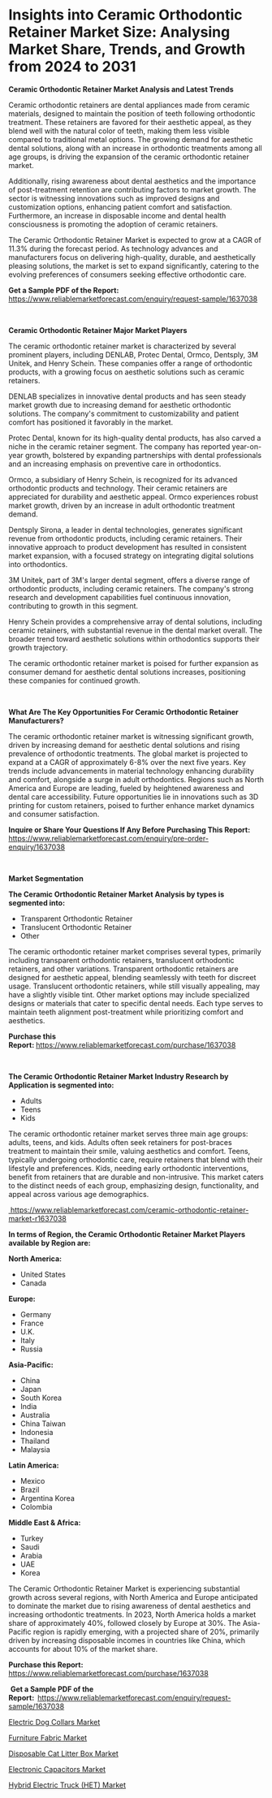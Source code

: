 <p><h1>Insights into Ceramic Orthodontic Retainer Market Size: Analysing Market Share, Trends, and Growth from 2024 to 2031</h1></p><p><strong>Ceramic Orthodontic Retainer Market Analysis and Latest Trends</strong></p>
<p><p>Ceramic orthodontic retainers are dental appliances made from ceramic materials, designed to maintain the position of teeth following orthodontic treatment. These retainers are favored for their aesthetic appeal, as they blend well with the natural color of teeth, making them less visible compared to traditional metal options. The growing demand for aesthetic dental solutions, along with an increase in orthodontic treatments among all age groups, is driving the expansion of the ceramic orthodontic retainer market.</p><p>Additionally, rising awareness about dental aesthetics and the importance of post-treatment retention are contributing factors to market growth. The sector is witnessing innovations such as improved designs and customization options, enhancing patient comfort and satisfaction. Furthermore, an increase in disposable income and dental health consciousness is promoting the adoption of ceramic retainers.</p><p>The Ceramic Orthodontic Retainer Market is expected to grow at a CAGR of 11.3% during the forecast period. As technology advances and manufacturers focus on delivering high-quality, durable, and aesthetically pleasing solutions, the market is set to expand significantly, catering to the evolving preferences of consumers seeking effective orthodontic care.</p></p>
<p><strong>Get a Sample PDF of the Report:&nbsp;</strong> <a href="https://www.reliablemarketforecast.com/enquiry/request-sample/1637038">https://www.reliablemarketforecast.com/enquiry/request-sample/1637038</a></p>
<p>&nbsp;</p>
<p><strong>Ceramic Orthodontic Retainer Major Market Players</strong></p>
<p><p>The ceramic orthodontic retainer market is characterized by several prominent players, including DENLAB, Protec Dental, Ormco, Dentsply, 3M Unitek, and Henry Schein. These companies offer a range of orthodontic products, with a growing focus on aesthetic solutions such as ceramic retainers.</p><p>DENLAB specializes in innovative dental products and has seen steady market growth due to increasing demand for aesthetic orthodontic solutions. The company's commitment to customizability and patient comfort has positioned it favorably in the market.</p><p>Protec Dental, known for its high-quality dental products, has also carved a niche in the ceramic retainer segment. The company has reported year-on-year growth, bolstered by expanding partnerships with dental professionals and an increasing emphasis on preventive care in orthodontics.</p><p>Ormco, a subsidiary of Henry Schein, is recognized for its advanced orthodontic products and technology. Their ceramic retainers are appreciated for durability and aesthetic appeal. Ormco experiences robust market growth, driven by an increase in adult orthodontic treatment demand.</p><p>Dentsply Sirona, a leader in dental technologies, generates significant revenue from orthodontic products, including ceramic retainers. Their innovative approach to product development has resulted in consistent market expansion, with a focused strategy on integrating digital solutions into orthodontics.</p><p>3M Unitek, part of 3M's larger dental segment, offers a diverse range of orthodontic products, including ceramic retainers. The company's strong research and development capabilities fuel continuous innovation, contributing to growth in this segment. </p><p>Henry Schein provides a comprehensive array of dental solutions, including ceramic retainers, with substantial revenue in the dental market overall. The broader trend toward aesthetic solutions within orthodontics supports their growth trajectory.</p><p>The ceramic orthodontic retainer market is poised for further expansion as consumer demand for aesthetic dental solutions increases, positioning these companies for continued growth.</p></p>
<p>&nbsp;</p>
<p><strong>What Are The Key Opportunities For Ceramic Orthodontic Retainer Manufacturers?</strong></p>
<p><p>The ceramic orthodontic retainer market is witnessing significant growth, driven by increasing demand for aesthetic dental solutions and rising prevalence of orthodontic treatments. The global market is projected to expand at a CAGR of approximately 6-8% over the next five years. Key trends include advancements in material technology enhancing durability and comfort, alongside a surge in adult orthodontics. Regions such as North America and Europe are leading, fueled by heightened awareness and dental care accessibility. Future opportunities lie in innovations such as 3D printing for custom retainers, poised to further enhance market dynamics and consumer satisfaction.</p></p>
<p><strong>Inquire or Share Your Questions If Any Before Purchasing This Report:</strong> <a href="https://www.reliablemarketforecast.com/enquiry/pre-order-enquiry/1637038">https://www.reliablemarketforecast.com/enquiry/pre-order-enquiry/1637038</a></p>
<p>&nbsp;</p>
<p><strong>Market Segmentation</strong></p>
<p><strong>The Ceramic Orthodontic Retainer Market Analysis by types is segmented into:</strong></p>
<p><ul><li>Transparent Orthodontic Retainer</li><li>Translucent Orthodontic Retainer</li><li>Other</li></ul></p>
<p><p>The ceramic orthodontic retainer market comprises several types, primarily including transparent orthodontic retainers, translucent orthodontic retainers, and other variations. Transparent orthodontic retainers are designed for aesthetic appeal, blending seamlessly with teeth for discreet usage. Translucent orthodontic retainers, while still visually appealing, may have a slightly visible tint. Other market options may include specialized designs or materials that cater to specific dental needs. Each type serves to maintain teeth alignment post-treatment while prioritizing comfort and aesthetics.</p></p>
<p><strong>Purchase this Report:&nbsp;</strong><a href="https://www.reliablemarketforecast.com/purchase/1637038">https://www.reliablemarketforecast.com/purchase/1637038</a></p>
<p>&nbsp;</p>
<p><strong>The Ceramic Orthodontic Retainer Market Industry Research by Application is segmented into:</strong></p>
<p><ul><li>Adults</li><li>Teens</li><li>Kids</li></ul></p>
<p><p>The ceramic orthodontic retainer market serves three main age groups: adults, teens, and kids. Adults often seek retainers for post-braces treatment to maintain their smile, valuing aesthetics and comfort. Teens, typically undergoing orthodontic care, require retainers that blend with their lifestyle and preferences. Kids, needing early orthodontic interventions, benefit from retainers that are durable and non-intrusive. This market caters to the distinct needs of each group, emphasizing design, functionality, and appeal across various age demographics.</p></p>
<p><a href="https://www.reliablemarketforecast.com/ceramic-orthodontic-retainer-market-r1637038">&nbsp;https://www.reliablemarketforecast.com/ceramic-orthodontic-retainer-market-r1637038</a></p>
<p><strong>In terms of Region, the Ceramic Orthodontic Retainer Market Players available by Region are:</strong></p>
<p>
    <p> <strong> North America: </strong>
        <ul>
            <li>United States</li>
            <li>Canada</li>
        </ul>
        </p> 
    <p> <strong> Europe: </strong>
        <ul>
            <li>Germany</li>
            <li>France</li>
            <li>U.K.</li>
            <li>Italy</li>
            <li>Russia</li>
        </ul>
        </p> 
    <p> <strong> Asia-Pacific: </strong>
        <ul>
            <li>China</li>
            <li>Japan</li>
            <li>South Korea</li>
            <li>India</li>
            <li>Australia</li>
            <li>China Taiwan</li>
            <li>Indonesia</li>
            <li>Thailand</li>
            <li>Malaysia</li>
        </ul>
        </p> 
    <p> <strong> Latin America: </strong>
        <ul>
            <li>Mexico</li>
            <li>Brazil</li>
            <li>Argentina Korea</li>
            <li>Colombia</li>
        </ul>
        </p> 
    <p> <strong> Middle East & Africa: </strong>
        <ul>
            <li>Turkey</li>
            <li>Saudi</li>
            <li>Arabia</li>
            <li>UAE</li>
            <li>Korea</li>
        </ul>
    </p>
    </p>
<p><p>The Ceramic Orthodontic Retainer Market is experiencing substantial growth across several regions, with North America and Europe anticipated to dominate the market due to rising awareness of dental aesthetics and increasing orthodontic treatments. In 2023, North America holds a market share of approximately 40%, followed closely by Europe at 30%. The Asia-Pacific region is rapidly emerging, with a projected share of 20%, primarily driven by increasing disposable incomes in countries like China, which accounts for about 10% of the market share.</p></p>
<p><strong>Purchase this Report: </strong><a href="https://www.reliablemarketforecast.com/purchase/1637038">https://www.reliablemarketforecast.com/purchase/1637038</a></p>
<p>&nbsp;<strong>Get a Sample PDF of the Report:&nbsp;&nbsp;</strong><a href="https://www.reliablemarketforecast.com/enquiry/request-sample/1637038">https://www.reliablemarketforecast.com/enquiry/request-sample/1637038</a></p>
<p><strong></strong></p>
<p><p><a href="https://issuu.com/reportprime-2/docs/electric-dog-collars-market-size-20_cc8dc07d9e8220">Electric Dog Collars Market</a></p><p><a href="https://www.linkedin.com/pulse/global-furniture-fabric-market-trends-forecasts-strategic-analysis-y0u3e?trackingId=uMS2shidRQerNKuVpDNTkQ%3D%3D">Furniture Fabric Market</a></p><p><a href="https://issuu.com/reportprime-2/docs/disposable-cat-litter-box-market-si_20d7eabceca0eb">Disposable Cat Litter Box Market</a></p><p><a href="https://www.linkedin.com/pulse/electronic-capacitors-market2024-2031-industry-insights-investment-jnwzc?trackingId=iGbM6oDHTfKh7BnzvLdKSg%3D%3D">Electronic Capacitors Market</a></p><p><a href="https://github.com/BryceTownsendr/Market-Research-Report-List-6/blob/main/hybrid-electric-truck-het-market.md">Hybrid Electric Truck (HET) Market</a></p></p>